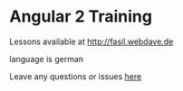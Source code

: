 # Angular 2 Training 

Lessons available at http://fasil.webdave.de 

language is german

Leave any questions or issues <a href="https://github.com/web-dave/Angular-2-Training/issues">here</a>

